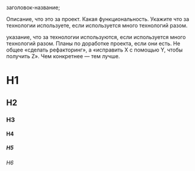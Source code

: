 заголовок-название;

Описание, что это за проект. Какая функциональность. Укажите что за технологии используете, если используется много технологий разом.

указание, что за технологии используются, если используется много технологий разом. Планы по доработке проекта, если они есть. Не общее «сделать рефакторинг», а «исправить X с помощью Y, чтобы получить Z». Чем конкретнее — тем лучше.



# H1
## H2
### H3
#### H4
##### H5
###### H6
